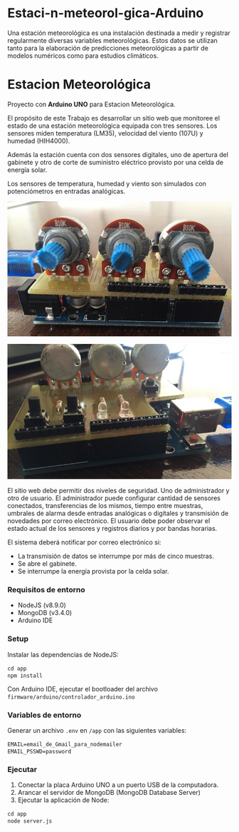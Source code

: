 # Estaci-n-meteorol-gica-Arduino
Una estación meteorológica es una instalación destinada a medir y registrar regularmente diversas variables meteorológicas. Estos datos se utilizan tanto para la elaboración de predicciones meteorológicas a partir de modelos numéricos como para estudios climáticos.

# Estacion Meteorológica
Proyecto con **Arduino UNO** para Estacion Meteorológica.

El propósito de este Trabajo es desarrollar un sitio web que monitoree el estado de una estación meteorológica equipada con tres sensores. Los sensores miden temperatura (LM35), velocidad del viento (107U) y humedad (HIH4000).

Además la estación cuenta con dos sensores digitales, uno de apertura del gabinete y otro de corte de suministro eléctrico provisto por una celda de energía solar.

Los sensores de temperatura, humedad y viento son simulados con potenciómetros en entradas analógicas.

![diagram](./analog.JPG)

![diagram](./digital.JPG)

El sitio web debe permitir dos niveles de seguridad. Uno de administrador y otro de usuario. El administrador puede configurar cantidad de sensores conectados, transferencias de los mismos, tiempo entre muestras, umbrales de alarma desde entradas analógicas o digitales y transmisión de novedades por correo electrónico. El usuario debe poder observar el estado actual de los sensores y registros diarios y por bandas horarias. 

El sistema deberá notificar por correo electrónico si:

- La transmisión de datos se interrumpe por más de cinco muestras.
- Se abre el gabinete.
- Se interrumpe la energía provista por la celda solar.


### Requisitos de entorno

- NodeJS (v8.9.0)
- MongoDB (v3.4.0)
- Arduino IDE

### Setup
Instalar las dependencias de NodeJS:

```
cd app
npm install
```

Con Arduino IDE, ejecutar el bootloader del archivo `firmware/arduino/controlador_arduino.ino`

### Variables de entorno
Generar un archivo `.env` en `/app` con las siguientes variables:

```
EMAIL=email_de_Gmail_para_nodemailer
EMAIL_PSSWD=password
```

### Ejecutar
1. Conectar la placa Arduino UNO a un puerto USB de la computadora.
2. Arancar el servidor de MongoDB (MongoDB Database Server)
3. Ejecutar la aplicación de Node:
```
cd app
node server.js
```


